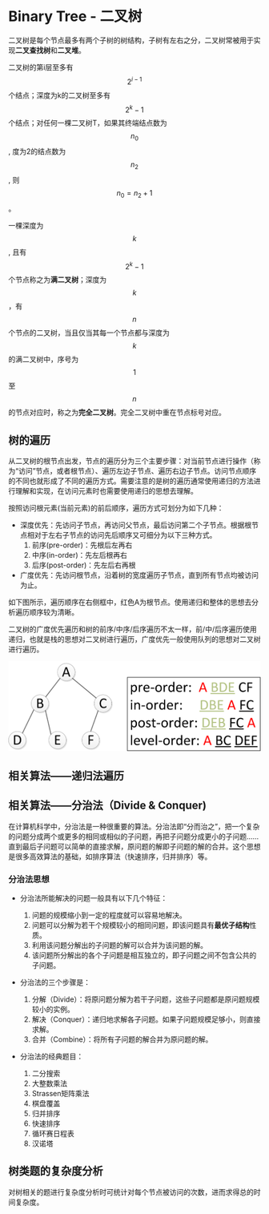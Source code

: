 # Binary Tree - 二叉树

二叉树是每个节点最多有两个子树的树结构，子树有左右之分，二叉树常被用于实现**二叉查找树**和**二叉堆**。

二叉树的第i层至多有 $$2^{i-1}$$ 个结点；深度为k的二叉树至多有 $$2^k-1$$ 个结点；对任何一棵二叉树T，如果其终端结点数为 $$n_0$$, 度为2的结点数为 $$n_2$$, 则 $$n_0=n_2+1$$。

一棵深度为 $$k$$, 且有 $$2^k-1$$ 个节点称之为**满二叉树**；深度为 $$k $$，有 $$n$$ 个节点的二叉树，当且仅当其每一个节点都与深度为 $$k$$ 的满二叉树中，序号为 $$1$$ 至 $$n$$ 的节点对应时，称之为**完全二叉树**。完全二叉树中重在节点标号对应。

## 树的遍历

从二叉树的根节点出发，节点的遍历分为三个主要步骤：对当前节点进行操作（称为“访问”节点，或者根节点）、遍历左边子节点、遍历右边子节点。访问节点顺序的不同也就形成了不同的遍历方式。需要注意的是树的遍历通常使用递归的方法进行理解和实现，在访问元素时也需要使用递归的思想去理解。

按照访问根元素(当前元素)的前后顺序，遍历方式可划分为如下几种：

- 深度优先：先访问子节点，再访问父节点，最后访问第二个子节点。根据根节点相对于左右子节点的访问先后顺序又可细分为以下三种方式。
    1. 前序(pre-order)：先根后左再右
    2. 中序(in-order)：先左后根再右
    3. 后序(post-order)：先左后右再根
- 广度优先：先访问根节点，沿着树的宽度遍历子节点，直到所有节点均被访问为止。

如下图所示，遍历顺序在右侧框中，红色A为根节点。使用递归和整体的思想去分析遍历顺序较为清晰。

二叉树的广度优先遍历和树的前序/中序/后序遍历不太一样，前/中/后序遍历使用递归，也就是栈的思想对二叉树进行遍历，广度优先一般使用队列的思想对二叉树进行遍历。

![Binary Tree Traversal](../images/binary_tree_traversal.png)

## 相关算法——递归法遍历

## 相关算法——分治法（Divide & Conquer)

在计算机科学中，分治法是一种很重要的算法。分治法即“分而治之”，把一个复杂的问题分成两个或更多的相同或相似的子问题，再把子问题分成更小的子问题……直到最后子问题可以简单的直接求解，原问题的解即子问题的解的合并。这个思想是很多高效算法的基础，如排序算法（快速排序，归并排序）等。

### 分治法思想

- 分治法所能解决的问题一般具有以下几个特征：
	1. 问题的规模缩小到一定的程度就可以容易地解决。
	2. 问题可以分解为若干个规模较小的相同问题，即该问题具有**最优子结构**性质。
	3. 利用该问题分解出的子问题的解可以合并为该问题的解。
	4. 该问题所分解出的各个子问题是相互独立的，即子问题之间不包含公共的子问题。

- 分治法的三个步骤是：
	1. 分解（Divide）：将原问题分解为若干子问题，这些子问题都是原问题规模较小的实例。
	2. 解决（Conquer）：递归地求解各子问题。如果子问题规模足够小，则直接求解。
	3. 合并（Combine）：将所有子问题的解合并为原问题的解。

- 分治法的经典题目：
	1. 二分搜索
	2. 大整数乘法
	3. Strassen矩阵乘法
	4. 棋盘覆盖
	5. 归并排序
	6. 快速排序
	7. 循环赛日程表
	8. 汉诺塔

## 树类题的复杂度分析

对树相关的题进行复杂度分析时可统计对每个节点被访问的次数，进而求得总的时间复杂度。
